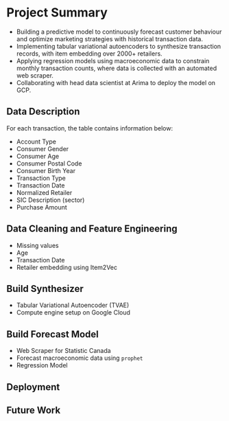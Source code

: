 # Project Summary

* Building a predictive model to continuously forecast customer behaviour and optimize marketing strategies with historical transaction data.
* Implementing tabular variational autoencoders to synthesize transaction records, with item embedding over 2000+ retailers.
* Applying regression models using macroeconomic data to constrain monthly transaction counts, where data is collected with an automated web scraper.
* Collaborating with head data scientist at Arima to deploy the model on GCP.

## Data Description

For each transaction, the table contains information below:

* Account Type
* Consumer Gender
* Consumer Age
* Consumer Postal Code
* Consumer Birth Year
* Transaction Type
* Transaction Date
* Normalized Retailer
* SIC Description (sector)
* Purchase Amount

## Data Cleaning and Feature Engineering

* Missing values
* Age
* Transaction Date
* Retailer embedding using Item2Vec

## Build Synthesizer

* Tabular Variational Autoencoder (TVAE)
* Compute engine setup on Google Cloud

## Build Forecast Model

* Web Scraper for Statistic Canada
* Forecast macroeconomic data using `prophet`
* Regression Model

## Deployment

## Future Work
